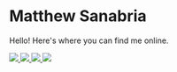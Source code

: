 # Matthew Sanabria

Hello! Here's where you can find me online.

<a href="https://www.linkedin.com/in/sudomateo">
    <img src="https://img.shields.io/badge/LinkedIn-%230A66C2?style=for-the-badge&logo=linkedin"/>
</a>
<a href="https://x.com/sudomateo">
    <img src="https://img.shields.io/badge/X-%23000000?style=for-the-badge&logo=x"/>
</a>
<a href="https://www.youtube.com/@sudomateo">
    <img src="https://img.shields.io/badge/YouTube-%23FF0000?style=for-the-badge&logo=youtube"/>
</a>
<a href="https://matthewsanabria.dev">
    <img src="https://img.shields.io/badge/Website-%23202020?style=for-the-badge"/>
</a>

